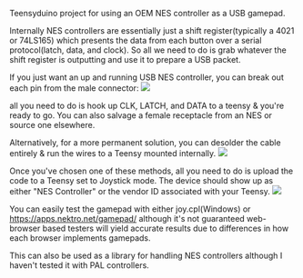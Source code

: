 Teensyduino project for using an OEM NES controller as a USB gamepad.

Internally NES controllers are essentially just a shift register(typically a 4021 or 74LS165) which presents the data from each button over a serial protocol(latch, data, and clock). So all we need to do is grab whatever the shift register is outputting and use it to prepare a USB packet.

If you just want an up and running USB NES controller, you can break out each pin from the male connector:
![](https://i.imgur.com/0zBLXNm.png)

all you need to do is hook up CLK, LATCH, and DATA to a teensy & you're ready to go. You can also salvage a female receptacle from an NES or source one elsewhere.

Alternatively, for a more permanent solution, you can desolder the cable entirely & run the wires to a Teensy mounted internally.
![](https://i.imgur.com/WsZt2VL.jpg)

Once you've chosen one of these methods, all you need to do is upload the code to a Teensy set to Joystick mode. The device should show up as either "NES Controller" or the vendor ID associated with your Teensy.
![](https://i.imgur.com/wvDfpoQ.png)

You can easily test the gamepad with either joy.cpl(Windows) or https://apps.nektro.net/gamepad/ although it's not guaranteed web-browser based testers will yield accurate results due to differences in how each browser implements gamepads.

This can also be used as a library for handling NES controllers although I haven't tested it with PAL controllers.